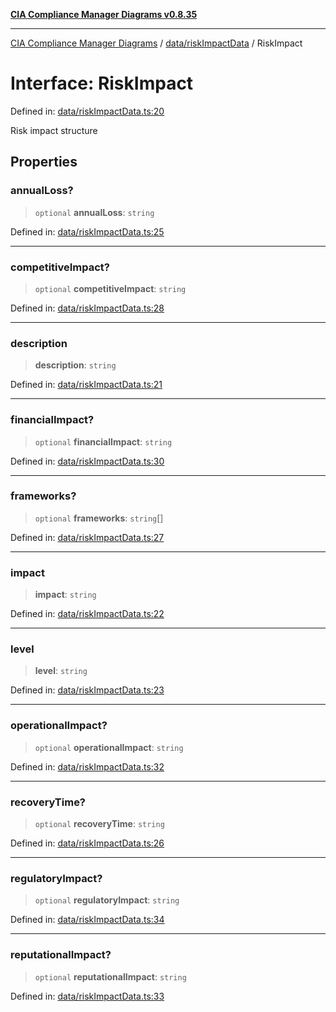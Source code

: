 [**CIA Compliance Manager Diagrams v0.8.35**](../../../README.md)

***

[CIA Compliance Manager Diagrams](../../../modules.md) / [data/riskImpactData](../README.md) / RiskImpact

# Interface: RiskImpact

Defined in: [data/riskImpactData.ts:20](https://github.com/Hack23/cia-compliance-manager/blob/b297770fc62abf558e2711cd029bbbe74e6c5cfb/src/data/riskImpactData.ts#L20)

Risk impact structure

## Properties

### annualLoss?

> `optional` **annualLoss**: `string`

Defined in: [data/riskImpactData.ts:25](https://github.com/Hack23/cia-compliance-manager/blob/b297770fc62abf558e2711cd029bbbe74e6c5cfb/src/data/riskImpactData.ts#L25)

***

### competitiveImpact?

> `optional` **competitiveImpact**: `string`

Defined in: [data/riskImpactData.ts:28](https://github.com/Hack23/cia-compliance-manager/blob/b297770fc62abf558e2711cd029bbbe74e6c5cfb/src/data/riskImpactData.ts#L28)

***

### description

> **description**: `string`

Defined in: [data/riskImpactData.ts:21](https://github.com/Hack23/cia-compliance-manager/blob/b297770fc62abf558e2711cd029bbbe74e6c5cfb/src/data/riskImpactData.ts#L21)

***

### financialImpact?

> `optional` **financialImpact**: `string`

Defined in: [data/riskImpactData.ts:30](https://github.com/Hack23/cia-compliance-manager/blob/b297770fc62abf558e2711cd029bbbe74e6c5cfb/src/data/riskImpactData.ts#L30)

***

### frameworks?

> `optional` **frameworks**: `string`[]

Defined in: [data/riskImpactData.ts:27](https://github.com/Hack23/cia-compliance-manager/blob/b297770fc62abf558e2711cd029bbbe74e6c5cfb/src/data/riskImpactData.ts#L27)

***

### impact

> **impact**: `string`

Defined in: [data/riskImpactData.ts:22](https://github.com/Hack23/cia-compliance-manager/blob/b297770fc62abf558e2711cd029bbbe74e6c5cfb/src/data/riskImpactData.ts#L22)

***

### level

> **level**: `string`

Defined in: [data/riskImpactData.ts:23](https://github.com/Hack23/cia-compliance-manager/blob/b297770fc62abf558e2711cd029bbbe74e6c5cfb/src/data/riskImpactData.ts#L23)

***

### operationalImpact?

> `optional` **operationalImpact**: `string`

Defined in: [data/riskImpactData.ts:32](https://github.com/Hack23/cia-compliance-manager/blob/b297770fc62abf558e2711cd029bbbe74e6c5cfb/src/data/riskImpactData.ts#L32)

***

### recoveryTime?

> `optional` **recoveryTime**: `string`

Defined in: [data/riskImpactData.ts:26](https://github.com/Hack23/cia-compliance-manager/blob/b297770fc62abf558e2711cd029bbbe74e6c5cfb/src/data/riskImpactData.ts#L26)

***

### regulatoryImpact?

> `optional` **regulatoryImpact**: `string`

Defined in: [data/riskImpactData.ts:34](https://github.com/Hack23/cia-compliance-manager/blob/b297770fc62abf558e2711cd029bbbe74e6c5cfb/src/data/riskImpactData.ts#L34)

***

### reputationalImpact?

> `optional` **reputationalImpact**: `string`

Defined in: [data/riskImpactData.ts:33](https://github.com/Hack23/cia-compliance-manager/blob/b297770fc62abf558e2711cd029bbbe74e6c5cfb/src/data/riskImpactData.ts#L33)

